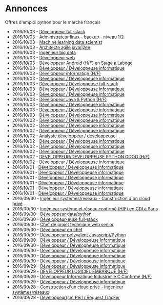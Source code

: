 # Annonces

Offres d'emploi python pour le marché français

* 2016/10/03 - [Développeur full-stack](http://www.pyjobs.fr/jobs/details/3649/developpeur-full-stack "Développeur full-stack")
* 2016/10/03 - [Administrateur linux – backup - niveau 1/2](http://www.pyjobs.fr/jobs/details/3647/administrateur-linux-backup-niveau-1-2 "Administrateur linux – backup - niveau 1/2")
* 2016/10/03 - [Machine learning data scientist](http://www.pyjobs.fr/jobs/details/3642/machine-learning-data-scientist "Machine learning data scientist")
* 2016/10/03 - [Architecte agile java/j2ee](http://www.pyjobs.fr/jobs/details/3643/architecte-agile-java-j2ee "Architecte agile java/j2ee")
* 2016/10/03 - [Ingénieur big data](http://www.pyjobs.fr/jobs/details/3644/ingenieur-big-data "Ingénieur big data")
* 2016/10/03 - [Développeur web](http://www.pyjobs.fr/jobs/details/3641/developpeur-web "Développeur web")
* 2016/10/03 - [Développeur Android (H/F) en Stage à Labège](http://www.pyjobs.fr/jobs/details/3645/developpeur-android-h-f-en-stage-a-labege "Développeur Android (H/F) en Stage à Labège")
* 2016/10/03 - [Développeur / Développeuse informatique](http://www.pyjobs.fr/jobs/details/3635/developpeur-developpeuse-informatique "Développeur / Développeuse informatique")
* 2016/10/03 - [Développeur informatiqe (H/F)](http://www.pyjobs.fr/jobs/details/3650/developpeur-informatiqe-h-f "Développeur informatiqe (H/F)")
* 2016/10/03 - [Développeur / Développeuse informatique](http://www.pyjobs.fr/jobs/details/3637/developpeur-developpeuse-informatique "Développeur / Développeuse informatique")
* 2016/10/03 - [Développeur / Développeuse full-stack](http://www.pyjobs.fr/jobs/details/3639/developpeur-developpeuse-full-stack "Développeur / Développeuse full-stack")
* 2016/10/03 - [Développeur / Développeuse informatique](http://www.pyjobs.fr/jobs/details/3638/developpeur-developpeuse-informatique "Développeur / Développeuse informatique")
* 2016/10/03 - [Développeur / Développeuse informatique](http://www.pyjobs.fr/jobs/details/3652/developpeur-developpeuse-informatique "Développeur / Développeuse informatique")
* 2016/10/03 - [Développeur Java & Python (H/F)](http://www.pyjobs.fr/jobs/details/3648/developpeur-java-python-h-f "Développeur Java & Python (H/F)")
* 2016/10/03 - [Développeur / Développeuse informatique](http://www.pyjobs.fr/jobs/details/3640/developpeur-developpeuse-informatique "Développeur / Développeuse informatique")
* 2016/10/03 - [Développeur / Développeuse informatique](http://www.pyjobs.fr/jobs/details/3651/developpeur-developpeuse-informatique "Développeur / Développeuse informatique")
* 2016/10/03 - [Développeur / Développeuse informatique](http://www.pyjobs.fr/jobs/details/3646/developpeur-developpeuse-informatique "Développeur / Développeuse informatique")
* 2016/10/03 - [Développeur / Développeuse informatique](http://www.pyjobs.fr/jobs/details/3636/developpeur-developpeuse-informatique "Développeur / Développeuse informatique")
* 2016/10/02 - [Développeur / Développeuse informatique](http://www.pyjobs.fr/jobs/details/3628/developpeur-developpeuse-informatique "Développeur / Développeuse informatique")
* 2016/10/02 - [Développeur / Développeuse informatique](http://www.pyjobs.fr/jobs/details/3634/developpeur-developpeuse-informatique "Développeur / Développeuse informatique")
* 2016/10/02 - [Analyste développeur / développeuse](http://www.pyjobs.fr/jobs/details/3627/analyste-developpeur-developpeuse "Analyste développeur / développeuse")
* 2016/10/02 - [Développeur / Développeuse informatique](http://www.pyjobs.fr/jobs/details/3630/developpeur-developpeuse-informatique "Développeur / Développeuse informatique")
* 2016/10/02 - [Développeur / Développeuse informatique](http://www.pyjobs.fr/jobs/details/3631/developpeur-developpeuse-informatique "Développeur / Développeuse informatique")
* 2016/10/02 - [Développeur / Développeuse informatique](http://www.pyjobs.fr/jobs/details/3632/developpeur-developpeuse-informatique "Développeur / Développeuse informatique")
* 2016/10/02 - [DEVELOPPEUR/DEVELOPPEUSE PYTHON ODOO (H/F)](http://www.pyjobs.fr/jobs/details/3633/developpeur-developpeuse-python-odoo-h-f "DEVELOPPEUR/DEVELOPPEUSE PYTHON ODOO (H/F)")
* 2016/10/02 - [Développeur / Développeuse informatique](http://www.pyjobs.fr/jobs/details/3629/developpeur-developpeuse-informatique "Développeur / Développeuse informatique")
* 2016/10/01 - [Développeur / Développeuse informatique](http://www.pyjobs.fr/jobs/details/3625/developpeur-developpeuse-informatique "Développeur / Développeuse informatique")
* 2016/10/01 - [Développeur / Développeuse informatique](http://www.pyjobs.fr/jobs/details/3626/developpeur-developpeuse-informatique "Développeur / Développeuse informatique")
* 2016/10/01 - [Développeur / Développeuse informatique](http://www.pyjobs.fr/jobs/details/3624/developpeur-developpeuse-informatique "Développeur / Développeuse informatique")
* 2016/10/01 - [Développeur / Développeuse informatique](http://www.pyjobs.fr/jobs/details/3623/developpeur-developpeuse-informatique "Développeur / Développeuse informatique")
* 2016/10/01 - [Développeur / Développeuse informatique](http://www.pyjobs.fr/jobs/details/3622/developpeur-developpeuse-informatique "Développeur / Développeuse informatique")
* 2016/10/01 - [Développeur / Développeuse informatique](http://www.pyjobs.fr/jobs/details/3621/developpeur-developpeuse-informatique "Développeur / Développeuse informatique")
* 2016/09/30 - [Ingénieur systèmes/réseaux - Construction d'un cloud privé](http://www.pyjobs.fr/jobs/details/3620/ingenieur-systemes-reseaux-construction-dun-cloud-prive "Ingénieur systèmes/réseaux - Construction d'un cloud privé")
* 2016/09/30 - [Ingénieur système et réseau confirmé (H/F) en CDI à Paris](http://www.pyjobs.fr/jobs/details/3619/ingenieur-systeme-et-reseau-confirme-h-f-en-cdi-a-paris "Ingénieur système et réseau confirmé (H/F) en CDI à Paris")
* 2016/09/30 - [Développeur data/python](http://www.pyjobs.fr/jobs/details/3615/developpeur-data-python "Développeur data/python")
* 2016/09/30 - [Développeur-euse full-stack](http://www.pyjobs.fr/jobs/details/3616/developpeur-euse-full-stack "Développeur-euse full-stack")
* 2016/09/30 - [Chef de projet technique web senior](http://www.pyjobs.fr/jobs/details/3614/chef-de-projet-technique-web-senior "Chef de projet technique web senior")
* 2016/09/30 - [Développeur en chef](http://www.pyjobs.fr/jobs/details/3612/developpeur-en-chef "Développeur en chef")
* 2016/09/30 - [Développeur polyvalent Javascript/Python](http://www.pyjobs.fr/jobs/details/3613/developpeur-polyvalent-javascript-python "Développeur polyvalent Javascript/Python")
* 2016/09/30 - [Développeur / Développeuse informatique](http://www.pyjobs.fr/jobs/details/3610/developpeur-developpeuse-informatique "Développeur / Développeuse informatique")
* 2016/09/30 - [Développeur / Développeuse informatique](http://www.pyjobs.fr/jobs/details/3611/developpeur-developpeuse-informatique "Développeur / Développeuse informatique")
* 2016/09/30 - [Développeur / Développeuse informatique](http://www.pyjobs.fr/jobs/details/3609/developpeur-developpeuse-informatique "Développeur / Développeuse informatique")
* 2016/09/30 - [Développeur / Développeuse informatique](http://www.pyjobs.fr/jobs/details/3617/developpeur-developpeuse-informatique "Développeur / Développeuse informatique")
* 2016/09/30 - [Développeur / Développeuse informatique](http://www.pyjobs.fr/jobs/details/3618/developpeur-developpeuse-informatique "Développeur / Développeuse informatique")
* 2016/09/29 - [Développeur / Développeuse informatique](http://www.pyjobs.fr/jobs/details/3607/developpeur-developpeuse-informatique "Développeur / Développeuse informatique")
* 2016/09/29 - [DÉVELOPPEUR LOGICIEL EMBARQUE (H/F)](http://www.pyjobs.fr/jobs/details/3608/developpeur-logiciel-embarque-h-f "DÉVELOPPEUR LOGICIEL EMBARQUE (H/F)")
* 2016/09/29 - [Développeur Informatique Industrielle C Confirmé (H/F)](http://www.pyjobs.fr/jobs/details/3605/developpeur-informatique-industrielle-c-confirme-h-f "Développeur Informatique Industrielle C Confirmé (H/F)")
* 2016/09/29 - [Développeur / Développeuse informatique](http://www.pyjobs.fr/jobs/details/3606/developpeur-developpeuse-informatique "Développeur / Développeuse informatique")
* 2016/09/28 - [Construction d'un cloud privé - Ingénieur systèmes/réseaux](http://www.pyjobs.fr/jobs/details/3603/construction-dun-cloud-prive-ingenieur-systemes-reseaux "Construction d'un cloud privé - Ingénieur systèmes/réseaux")
* 2016/09/28 - [Développeur(se) Perl / Request Tracker](http://www.pyjobs.fr/jobs/details/3598/developpeur-se-perl-request-tracker "Développeur(se) Perl / Request Tracker")

